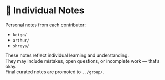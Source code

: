 # 📂 Individual Notes

Personal notes from each contributor:

- `keigo/`
- `arthur/`
- `shreya/`

These notes reflect individual learning and understanding.  
They may include mistakes, open questions, or incomplete work — that’s okay.  
Final curated notes are promoted to `../group/`.
